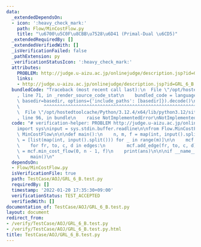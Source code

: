 ```yaml
---
data:
  _extendedDependsOn:
  - icon: ':heavy_check_mark:'
    path: Flow/MinCostFlow.py
    title: "\u6700\u5C0F\u8CBB\u7528\u6D41 (Primal-Dual \u6CD5)"
  _extendedRequiredBy: []
  _extendedVerifiedWith: []
  _isVerificationFailed: false
  _pathExtension: py
  _verificationStatusIcon: ':heavy_check_mark:'
  attributes:
    PROBLEM: http://judge.u-aizu.ac.jp/onlinejudge/description.jsp?id=GRL_6_B
    links:
    - http://judge.u-aizu.ac.jp/onlinejudge/description.jsp?id=GRL_6_B
  bundledCode: "Traceback (most recent call last):\n  File \"/opt/hostedtoolcache/Python/3.12.4/x64/lib/python3.12/site-packages/onlinejudge_verify/documentation/build.py\"\
    , line 71, in _render_source_code_stat\n    bundled_code = language.bundle(stat.path,\
    \ basedir=basedir, options={'include_paths': [basedir]}).decode()\n          \
    \         ^^^^^^^^^^^^^^^^^^^^^^^^^^^^^^^^^^^^^^^^^^^^^^^^^^^^^^^^^^^^^^^^^^^^^^^^^^^^^^^^^\n\
    \  File \"/opt/hostedtoolcache/Python/3.12.4/x64/lib/python3.12/site-packages/onlinejudge_verify/languages/python.py\"\
    , line 96, in bundle\n    raise NotImplementedError\nNotImplementedError\n"
  code: "# verification-helper: PROBLEM http://judge.u-aizu.ac.jp/onlinejudge/description.jsp?id=GRL_6_B\n\
    import sys\ninput = sys.stdin.buffer.readline\n\nfrom Flow.MinCostFlow import\
    \ MinCostFlow\n\n\ndef main():\n    n, m, f = map(int, input().split())\n    edges\
    \ = [list(map(int, input().split())) for _ in range(m)]\n\n    mcf = MinCostFlow(n)\n\
    \    for fr, to, c, d in edges:\n        mcf.add_edge(fr, to, c, d)\n\n    ans\
    \ = mcf.min_cost_flow(0, n - 1, f)\n    print(ans)\n\n\nif __name__ == '__main__':\n\
    \    main()\n"
  dependsOn:
  - Flow/MinCostFlow.py
  isVerificationFile: true
  path: TestCase/AOJ/GRL_6_B.test.py
  requiredBy: []
  timestamp: '2022-01-20 17:35:30+09:00'
  verificationStatus: TEST_ACCEPTED
  verifiedWith: []
documentation_of: TestCase/AOJ/GRL_6_B.test.py
layout: document
redirect_from:
- /verify/TestCase/AOJ/GRL_6_B.test.py
- /verify/TestCase/AOJ/GRL_6_B.test.py.html
title: TestCase/AOJ/GRL_6_B.test.py
---
```

